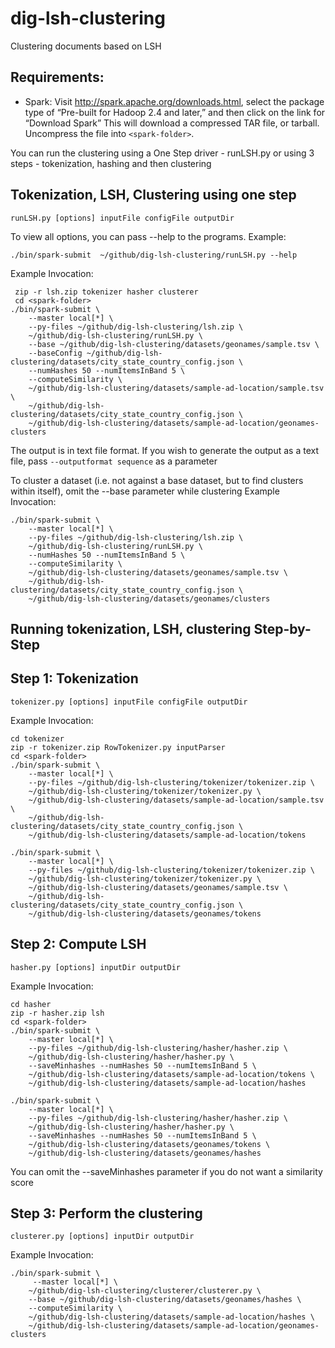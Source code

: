 dig-lsh-clustering
==================

Clustering documents based on LSH


Requirements:
-------------
* Spark: Visit http://spark.apache.org/downloads.html, select the package type of “Pre-built for Hadoop 2.4 and later,” and then click on the link for “Download Spark” This will download a compressed TAR file, or tarball. Uncompress the file into ```<spark-folder>```.

You can run the clustering using a One Step driver - runLSH.py or using 3 steps - tokenization, hashing and then clustering

Tokenization, LSH, Clustering using one step
--------------------------------------------
```
runLSH.py [options] inputFile configFile outputDir
```

To view all options, you can pass --help to the programs. Example:
```
./bin/spark-submit  ~/github/dig-lsh-clustering/runLSH.py --help
```

Example Invocation:
```
 zip -r lsh.zip tokenizer hasher clusterer
 cd <spark-folder>
./bin/spark-submit \
    --master local[*] \
    --py-files ~/github/dig-lsh-clustering/lsh.zip \
    ~/github/dig-lsh-clustering/runLSH.py \
    --base ~/github/dig-lsh-clustering/datasets/geonames/sample.tsv \
    --baseConfig ~/github/dig-lsh-clustering/datasets/city_state_country_config.json \
    --numHashes 50 --numItemsInBand 5 \
    --computeSimilarity \
    ~/github/dig-lsh-clustering/datasets/sample-ad-location/sample.tsv \
    ~/github/dig-lsh-clustering/datasets/city_state_country_config.json \
    ~/github/dig-lsh-clustering/datasets/sample-ad-location/geonames-clusters
```
The output is in text file format. If you wish to generate the output as
a text file, pass ```--outputformat sequence``` as a parameter

To cluster a dataset (i.e. not against a base dataset, but to find clusters within itself),
omit the --base parameter while clustering
Example Invocation:
```
./bin/spark-submit \
    --master local[*] \
    --py-files ~/github/dig-lsh-clustering/lsh.zip \
    ~/github/dig-lsh-clustering/runLSH.py \
    --numHashes 50 --numItemsInBand 5 \
    --computeSimilarity \
    ~/github/dig-lsh-clustering/datasets/geonames/sample.tsv \
    ~/github/dig-lsh-clustering/datasets/city_state_country_config.json \
    ~/github/dig-lsh-clustering/datasets/geonames/clusters
```

Running tokenization, LSH, clustering Step-by-Step
--------------------------------------------------
Step 1: Tokenization
---------------------
```
tokenizer.py [options] inputFile configFile outputDir
```

Example Invocation:
```
cd tokenizer
zip -r tokenizer.zip RowTokenizer.py inputParser
cd <spark-folder>
./bin/spark-submit \
    --master local[*] \
    --py-files ~/github/dig-lsh-clustering/tokenizer/tokenizer.zip \
    ~/github/dig-lsh-clustering/tokenizer/tokenizer.py \
    ~/github/dig-lsh-clustering/datasets/sample-ad-location/sample.tsv \
    ~/github/dig-lsh-clustering/datasets/city_state_country_config.json \
    ~/github/dig-lsh-clustering/datasets/sample-ad-location/tokens

./bin/spark-submit \
    --master local[*] \
    --py-files ~/github/dig-lsh-clustering/tokenizer/tokenizer.zip \
    ~/github/dig-lsh-clustering/tokenizer/tokenizer.py \
    ~/github/dig-lsh-clustering/datasets/geonames/sample.tsv \
    ~/github/dig-lsh-clustering/datasets/city_state_country_config.json \
    ~/github/dig-lsh-clustering/datasets/geonames/tokens
```

Step 2: Compute LSH
---------------------
```
hasher.py [options] inputDir outputDir
```

Example Invocation:
```
cd hasher
zip -r hasher.zip lsh
cd <spark-folder>
./bin/spark-submit \
    --master local[*] \
    --py-files ~/github/dig-lsh-clustering/hasher/hasher.zip \
    ~/github/dig-lsh-clustering/hasher/hasher.py \
    --saveMinhashes --numHashes 50 --numItemsInBand 5 \
    ~/github/dig-lsh-clustering/datasets/sample-ad-location/tokens \
    ~/github/dig-lsh-clustering/datasets/sample-ad-location/hashes

./bin/spark-submit \
    --master local[*] \
    --py-files ~/github/dig-lsh-clustering/hasher/hasher.zip \
    ~/github/dig-lsh-clustering/hasher/hasher.py \
    --saveMinhashes --numHashes 50 --numItemsInBand 5 \
    ~/github/dig-lsh-clustering/datasets/geonames/tokens \
    ~/github/dig-lsh-clustering/datasets/geonames/hashes
```
You can omit the --saveMinhashes parameter if you do not want a similarity score

Step 3: Perform the clustering
------------------------------
```
clusterer.py [options] inputDir outputDir
```

Example Invocation:
```
./bin/spark-submit \
     --master local[*] \
    ~/github/dig-lsh-clustering/clusterer/clusterer.py \
    --base ~/github/dig-lsh-clustering/datasets/geonames/hashes \
    --computeSimilarity \
    ~/github/dig-lsh-clustering/datasets/sample-ad-location/hashes \
    ~/github/dig-lsh-clustering/datasets/sample-ad-location/geonames-clusters
```
